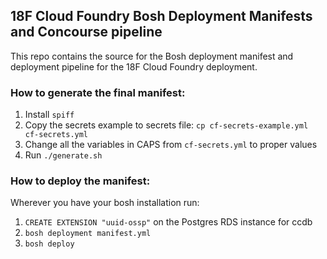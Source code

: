 ## 18F Cloud Foundry Bosh Deployment Manifests and Concourse pipeline

This repo contains the source for the Bosh deployment manifest and deployment pipeline for the 18F Cloud Foundry deployment.

### How to generate the final manifest:

1. Install `spiff`
1. Copy the secrets example to secrets file:
`cp cf-secrets-example.yml cf-secrets.yml`
1. Change all the variables in CAPS from `cf-secrets.yml` to proper values
1. Run `./generate.sh`

### How to deploy the manifest:

Wherever you have your bosh installation run:

1. `CREATE EXTENSION "uuid-ossp"` on the Postgres RDS instance for ccdb
1. `bosh deployment manifest.yml`
1. `bosh deploy`
